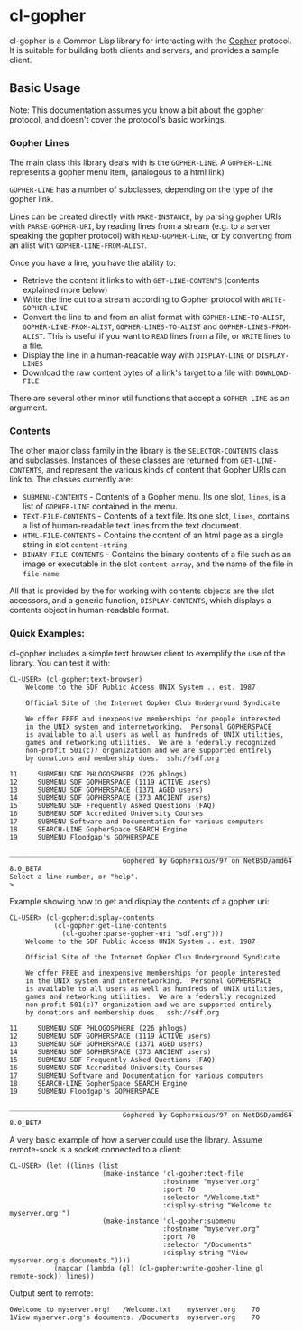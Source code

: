 # cl-gopher

cl-gopher is a Common Lisp library for interacting with the [Gopher](https://en.wikipedia.org/wiki/Gopher_(protocol)) protocol.
It is suitable for building both clients and servers, and provides a sample client.

## Basic Usage

Note: This documentation assumes you know a bit about the gopher protocol, and doesn't cover
the protocol's basic workings. 

### Gopher Lines
The main class this library deals with is the `GOPHER-LINE`.
A `GOPHER-LINE` represents a gopher menu item, (analogous to a html link)

`GOPHER-LINE` has a number of subclasses, depending on the type of the gopher link.

Lines can be created directly with `MAKE-INSTANCE`, by parsing gopher URIs with `PARSE-GOPHER-URI`, by reading lines from a stream (e.g. to a server speaking the gopher protocol) with `READ-GOPHER-LINE`, or by converting from an alist with `GOPHER-LINE-FROM-ALIST`.

Once you have a line, you have the ability to:
* Retrieve the content it links to with `GET-LINE-CONTENTS` (contents explained more below)
* Write the line out to a stream according to Gopher protocol with `WRITE-GOPHER-LINE`
* Convert the line to and from an alist format with `GOPHER-LINE-TO-ALIST`, `GOPHER-LINE-FROM-ALIST`, `GOPHER-LINES-TO-ALIST` and `GOPHER-LINES-FROM-ALIST`. This is useful if you want to `READ` lines from a file, or `WRITE` lines to a file.
* Display the line in a human-readable way with `DISPLAY-LINE` or `DISPLAY-LINES`
* Download the raw content bytes of a link's target to a file with `DOWNLOAD-FILE`

There are several other minor util functions that accept a `GOPHER-LINE` as an argument.

### Contents
The other major class family in the library is the `SELECTOR-CONTENTS` class and subclasses.
Instances of these classes are returned from `GET-LINE-CONTENTS`, and represent the various kinds of content that Gopher URIs can link to.
The classes currently are:
* `SUBMENU-CONTENTS` - Contents of a Gopher menu. Its one slot, `lines`, is a list of `GOPHER-LINE` contained in the menu.
* `TEXT-FILE-CONTENTS` - Contents of a text file. Its one slot, `lines`, contains a list of human-readable text lines from the text document.
* `HTML-FILE-CONTENTS` - Contains the content of an html page as a single string in slot `content-string`
* `BINARY-FILE-CONTENTS` - Contains the binary contents of a file such as an image or executable in the slot `content-array`, and the name of the file in `file-name`

All that is provided by the for working with contents objects are the slot accessors, and a generic function, `DISPLAY-CONTENTS`, which displays a contents object in human-readable format.

### Quick Examples:

cl-gopher includes a simple text browser client to exemplify the use of the library. You can test it with:
```
CL-USER> (cl-gopher:text-browser)
	Welcome to the SDF Public Access UNIX System .. est. 1987
	
	Official Site of the Internet Gopher Club Underground Syndicate
	
	We offer FREE and inexpensive memberships for people interested
	in the UNIX system and internetworking.  Personal GOPHERSPACE
	is available to all users as well as hundreds of UNIX utilities,
	games and networking utilities.  We are a federally recognized
	non-profit 501(c)7 organization and we are supported entirely
	by donations and membership dues.  ssh://sdf.org
	
11     SUBMENU SDF PHLOGOSPHERE (226 phlogs)
12     SUBMENU SDF GOPHERSPACE (1119 ACTIVE users)
13     SUBMENU SDF GOPHERSPACE (1371 AGED users)
14     SUBMENU SDF GOPHERSPACE (373 ANCIENT users)
15     SUBMENU SDF Frequently Asked Questions (FAQ)
16     SUBMENU SDF Accredited University Courses
17     SUBMENU Software and Documentation for various computers
18     SEARCH-LINE GopherSpace SEARCH Engine
19     SUBMENU Floodgap's GOPHERSPACE
	____________________________________________________________________________
	                        Gophered by Gophernicus/97 on NetBSD/amd64 8.0_BETA
Select a line number, or "help".
> 
```

Example showing how to get and display the contents of a gopher uri:
```
CL-USER> (cl-gopher:display-contents
           (cl-gopher:get-line-contents
             (cl-gopher:parse-gopher-uri "sdf.org")))
    Welcome to the SDF Public Access UNIX System .. est. 1987
	
	Official Site of the Internet Gopher Club Underground Syndicate
	
	We offer FREE and inexpensive memberships for people interested
	in the UNIX system and internetworking.  Personal GOPHERSPACE
	is available to all users as well as hundreds of UNIX utilities,
	games and networking utilities.  We are a federally recognized
	non-profit 501(c)7 organization and we are supported entirely
	by donations and membership dues.  ssh://sdf.org
	
11     SUBMENU SDF PHLOGOSPHERE (226 phlogs)
12     SUBMENU SDF GOPHERSPACE (1119 ACTIVE users)
13     SUBMENU SDF GOPHERSPACE (1371 AGED users)
14     SUBMENU SDF GOPHERSPACE (373 ANCIENT users)
15     SUBMENU SDF Frequently Asked Questions (FAQ)
16     SUBMENU SDF Accredited University Courses
17     SUBMENU Software and Documentation for various computers
18     SEARCH-LINE GopherSpace SEARCH Engine
19     SUBMENU Floodgap's GOPHERSPACE
	____________________________________________________________________________
	                        Gophered by Gophernicus/97 on NetBSD/amd64 8.0_BETA

```

A very basic example of how a server could use the library. Assume remote-sock is a socket connected to a client:
```
CL-USER> (let ((lines (list
                       (make-instance 'cl-gopher:text-file
                                      :hostname "myserver.org"
                                      :port 70
                                      :selector "/Welcome.txt"
                                      :display-string "Welcome to myserver.org!")
                       (make-instance 'cl-gopher:submenu
                                      :hostname "myserver.org"
                                      :port 70
                                      :selector "/Documents"
                                      :display-string "View myserver.org's documents."))))
           (mapcar (lambda (gl) (cl-gopher:write-gopher-line gl remote-sock)) lines))
```
Output sent to remote:
```
0Welcome to myserver.org!	/Welcome.txt	myserver.org	70
1View myserver.org's documents.	/Documents	myserver.org	70

```
